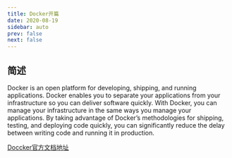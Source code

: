 ```yaml
---
title: Docker开篇
date: 2020-08-19
sidebar: auto
prev: false
next: false
---
```


## 简述
Docker is an open platform for developing, shipping, and running applications. Docker enables you to separate your applications from your infrastructure so you can deliver software quickly. With Docker, you can manage your infrastructure in the same ways you manage your applications. By taking advantage of Docker’s methodologies for shipping, testing, and deploying code quickly, you can significantly reduce the delay between writing code and running it in production.

[Doccker官方文档地址](https://docs.docker.com/get-docker/)